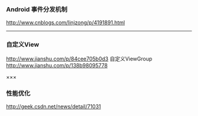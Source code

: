 ### Android 事件分发机制
http://www.cnblogs.com/linjzong/p/4191891.html

***

### 自定义View 
  http://www.jianshu.com/p/84cee705b0d3
  自定义ViewGroup
  http://www.jianshu.com/p/138b98095778

×××

### 性能优化
   http://geek.csdn.net/news/detail/71031
